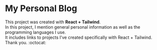 # My Personal Blog
This project was created with <b>React + Tailwind</b>.<br>
In this project, I mention general personal information as well as the programming languages ​​I use.<br>
It includes links to projects I've created specifically with React + Tailwind.<br>
Thank you. :octocat:
